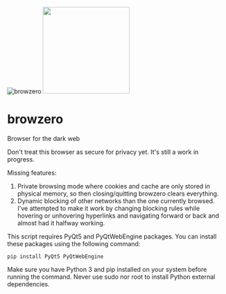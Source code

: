 ![browzero](https://user-images.githubusercontent.com/43807387/229134197-53166054-5ec7-4201-ac54-1df5e3897162.svg)
<img src="https://user-images.githubusercontent.com/43807387/228894570-63b96c84-1a84-4fa5-a0f3-f5a7a023f4e5.svg" width="200" />

# browzero
Browser for the dark web

Don't treat this browser as secure for privacy yet. It's still a work in progress.

Missing features:
1. Private browsing mode where cookies and cache are only stored in physical memory, so then closing/quitting browzero clears everything.
2. Dynamic blocking of other networks than the one currently browsed. I've attempted to make it work by changing blocking rules while hovering or unhovering hyperlinks and navigating forward or back and almost had it halfway working.

This script requires PyQt5 and PyQtWebEngine packages. You can install these packages using the following command:

```
pip install PyQt5 PyQtWebEngine
```
Make sure you have Python 3 and pip installed on your system before running the command. Never use sudo nor root to install Python external dependencies.
